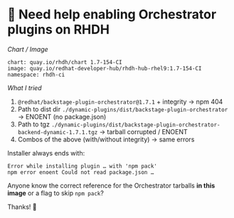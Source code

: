 # :wave: Need help enabling **Orchestrator** plugins on RHDH

*Chart / Image*
```
chart: quay.io/rhdh/chart 1.7-154-CI
image: quay.io/redhat-developer-hub/rhdh-hub-rhel9:1.7-154-CI
namespace: rhdh-ci
```

*What I tried*
1. `@redhat/backstage-plugin-orchestrator@1.7.1` + integrity → npm 404
2. Path to dist dir `./dynamic-plugins/dist/backstage-plugin-orchestrator` → ENOENT (no package.json)
3. Path to tgz `./dynamic-plugins/dist/backstage-plugin-orchestrator-backend-dynamic-1.7.1.tgz` → tarball corrupted / ENOENT
4. Combos of the above (with/without integrity) → same errors

Installer always ends with:
```text
Error while installing plugin … with 'npm pack'
npm error enoent Could not read package.json …
```

Anyone know the correct reference for the Orchestrator tarballs **in this image** or a flag to skip `npm pack`?

Thanks! :pray:




